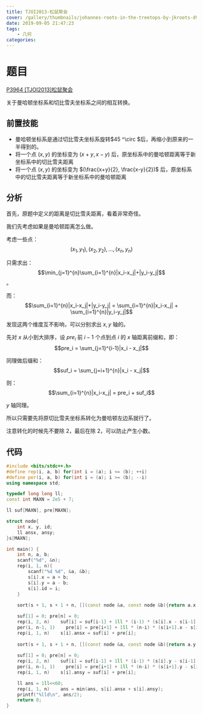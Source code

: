 ```yaml
---
title: TJOI2013-松鼠聚会
cover: /gallery/thumbnails/johannes-roots-in-the-treetops-by-jkroots-d9t9p4y.jpg
date: 2019-09-05 21:47:23
tags: 
    - 几何
categories: 
---
```


# 题目

[P3964 [TJOI2013]松鼠聚会](https://www.luogu.org/problem/P3964)

关于曼哈顿坐标系和切比雪夫坐标系之间的相互转换。

<!--more-->

## 前置技能

- 曼哈顿坐标系是通过切比雪夫坐标系旋转$45 ^\circ $后，再缩小到原来的一半得到的。
- 将一个点 $(x, y)$ 的坐标变为 $(x+y, x-y)$ 后，原坐标系中的曼哈顿距离等于新坐标系中的切比雪夫距离
- 将一个点 $(x, y)$ 的坐标变为 $(\frac{x+y}{2}, \frac{x-y}{2})$ 后，原坐标系中的切比雪夫距离等于新坐标系中的曼哈顿距离

## 分析

首先，原题中定义的距离是切比雪夫距离，看着非常奇怪。

我们先考虑如果是曼哈顿距离怎么做。

考虑一些点： $$(x_1, y_1), (x_2, y_2), ... , (x_n, y_n)$$

只需求出： $$\min_{j=1}^{n}\sum_{i=1}^{n}|x_i-x_j|+|y_i-y_j|$$。

而： $$\sum_{i=1}^{n}|x_i-x_j|+|y_i-y_j| = \sum_{i=1}^{n}|x_i-x_j| + \sum_{i=1}^{n}|y_i-y_j|$$

发现这两个维度互不影响，可以分别求出 $x, y$ 轴的。

先对 $x$ 从小到大排序，设 $pre_i$ 前 $i-1$ 个点到点 $i$ 的 $x$ 轴距离前缀和，即： $$pre_i = \sum_{j=1}^{i-1}|x_i - x_j|$$

同理做后缀和： $$suf_i = \sum_{j=i+1}^{n}|x_i - x_j|$$

则： $$\sum_{i=1}^{n}|x_i-x_j| = pre_i + suf_i$$

$y$ 轴同理。

所以只需要先将原切比雪夫坐标系转化为曼哈顿左边系就行了。

注意转化的时候先不要除 $2$，最后在除 $2$，可以防止产生小数。

## 代码

~~~cpp
#include <bits/stdc++.h>
#define rep(i, a, b) for(int i = (a); i <= (b); ++i)
#define per(i, a, b) for(int i = (a); i >= (b); --i)
using namespace std;

typedef long long ll;
const int MAXN = 2e5 + 7;

ll suf[MAXN], pre[MAXN];

struct node{
    int x, y, id;
    ll ansx, ansy;
}s[MAXN];

int main() {
    int n, a, b;
    scanf("%d", &n);
    rep(i, 1, n){
        scanf("%d %d", &a, &b);
        s[i].x = a + b;
        s[i].y = a - b;
        s[i].id = i;
    }
    
    sort(s + 1, s + 1 + n, [](const node &a, const node &b){return a.x < b.x;});

    suf[1] = 0; pre[n] = 0;
    rep(i, 2, n)    suf[i] = suf[i-1] + 1ll * (i-1) * (s[i].x - s[i-1].x);
    per(i, n-1, 1)    pre[i] = pre[i+1] + 1ll * (n-i) * (s[i+1].x - s[i].x);
    rep(i, 1, n)    s[i].ansx = suf[i] + pre[i];
    
    sort(s + 1, s + 1 + n, [](const node &a, const node &b){return a.y < b.y;});
    
    suf[1] = 0; pre[n] = 0;
    rep(i, 2, n)    suf[i] = suf[i-1] + 1ll * (i-1) * (s[i].y - s[i-1].y);
    per(i, n-1, 1)    pre[i] = pre[i+1] + 1ll * (n-i) * (s[i+1].y - s[i].y);
    rep(i, 1, n)    s[i].ansy = suf[i] + pre[i];

    ll ans = 1ll<<60;
    rep(i, 1, n)    ans = min(ans, s[i].ansx + s[i].ansy);
    printf("%lld\n", ans/2);
    return 0;
}
~~~

